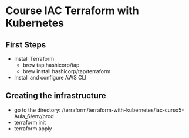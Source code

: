 # Course IAC Terraform with Kubernetes

## First Steps
* Install Terraform
  * brew tap hashicorp/tap
  * brew install hashicorp/tap/terraform
* Install and configure AWS CLI

## Creating the infrastructure
* go to the directory: /terraform/terraform-with-kubernetes/iac-curso5-Aula_6/env/prod
* terraform init
* terraform apply